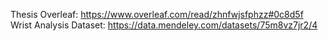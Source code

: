Thesis Overleaf: https://www.overleaf.com/read/zhnfwjsfphzz#0c8d5f
Wrist Analysis Dataset: https://data.mendeley.com/datasets/75m8vz7jr2/4
